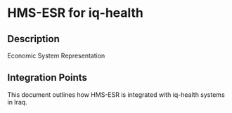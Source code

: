 # HMS-ESR for iq-health

## Description

Economic System Representation

## Integration Points

This document outlines how HMS-ESR is integrated with iq-health systems in Iraq.
